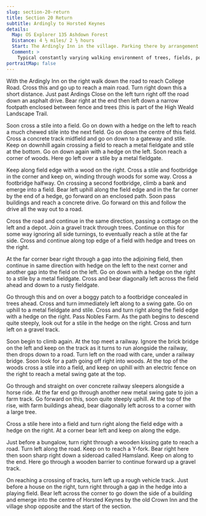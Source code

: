 ```yaml
---
slug: section-20-return
title: Section 20 Return
subtitle: Ardingly to Horsted Keynes
details:
  Map: OS Explorer 135 Ashdown Forest
  Distance: 4 ½ miles/ 2 ½ hours
  Start: The Ardingly Inn in the village. Parking there by arrangement or on street.
  Comment: >
    Typical constantly varying walking environment of trees, fields, ponds and streams. There are stiles and occasional muddy patches.
portraitMap: false
---
```

With the Ardingly Inn on the right walk down the road to reach College Road. Cross this and go up to reach a main road. Turn right down this a short distance. Just past Ardings Close on the left turn right off the road down an asphalt drive. Bear right at the end then left down a narrow footpath enclosed between fence and trees (this is part of the High Weald Landscape Trail.

Soon cross a stile into a field. Go on down with a hedge on the left to reach a much chewed stile into the next field. Go on down the centre of this field. Cross a concrete track midfield and go on down to a gateway and stile. Keep on downhill again crossing a field to reach a metal fieldgate and stile at the bottom. Go on down again with a hedge on the left. Soon reach a corner of woods. Here go left over a stile by a metal fieldgate.

Keep along field edge with a wood on the right. Cross a stile and footbridge in the corner and keep on, winding through woods for some way. Cross a footbridge halfway. On crossing a second footbridge, climb a bank and emerge into a field. Bear left uphill along the field edge and in the far corner by the end of a hedge, go forward on an enclosed path. Soon pass buildings and reach a concrete drive. Go forward on this and follow the drive all the way out to a road.

Cross the road and continue in the same direction, passing a cottage on the left and a depot. Join a gravel track through trees. Continue on this for some way ignoring all side turnings, to eventually reach a stile at the far side. Cross and continue along top edge of a field with hedge and trees on the right.

At the far corner bear right through a gap into the adjoining field, then continue in same direction with hedge on the left to the next corner and another gap into the field on the left. Go on down with a hedge on the right to a stile by a metal fieldgate. Cross and bear diagonally left across the field ahead and down to a rusty fieldgate.

Go through this and on over a boggy patch to a footbridge concealed in trees ahead. Cross and turn immediately left along to a swing gate. Go on uphill to a metal fieldgate and stile. Cross and turn right along the field edge with a hedge on the right. Pass Nobles Farm. As the path begins to descend quite steeply, look out for a stile in the hedge on the right. Cross and turn left on a gravel track.

Soon begin to climb again. At the top meet a railway. Ignore the brick bridge on the left and keep on the track as it turns to run alongside the railway, then drops down to a road. Turn left on the road with care, under a railway bridge. Soon look for a path going off right into woods. At the top of the woods cross a stile into a field, and keep on uphill with an electric fence on the right to reach a metal swing gate at the top.

Go through and straight on over concrete railway sleepers alongside a horse ride. At the far end go through another new metal swing gate to join a farm track. Go forward on this, soon quite steeply uphill. At the top of the rise, with farm buildings ahead, bear diagonally left across to a corner with a large tree.

Cross a stile here into a field and turn right along the field edge with a hedge on the right. At a corner bear left and keep on along the edge.

Just before a bungalow, turn right through a wooden kissing gate to reach a road. Turn left along the road. Keep on to reach a Y-fork. Bear right here then soon sharp right down a sideroad called Hamsland. Keep on along to the end. Here go through a wooden barrier to continue forward up a gravel track.

On reaching a crossing of tracks, turn left up a rough vehicle track. Just before a house on the right, turn right through a gap in the hedge into a playing field. Bear left across the corner to go down the side of a building and emerge into the centre of Horsted Keynes by the old Crown Inn and the village shop opposite and the start of the section.

